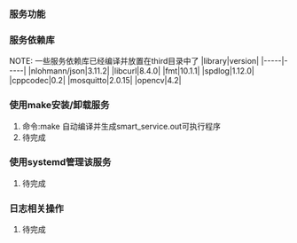 ### 服务功能

### 服务依赖库
NOTE: 一些服务依赖库已经编译并放置在third目录中了
|library|version|
|-----|-----|
|nlohmann/json|3.11.2|
|libcurl|8.4.0|
|fmt|10.1.1|
|spdlog|1.12.0|
|cppcodec|0.2|
|mosquitto|2.0.15|
|opencv|4.2|

### 使用make安装/卸载服务
1. 命令:make 自动编译并生成smart_service.out可执行程序
2. 待完成

### 使用systemd管理该服务
1. 待完成

### 日志相关操作
1. 待完成
